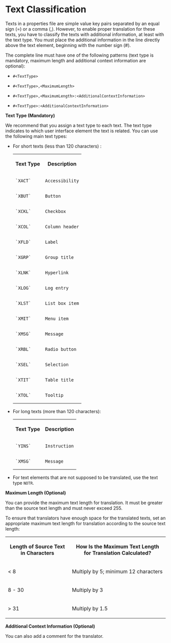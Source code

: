 <!-- loio582ce93d326540f59d149031a44d5fb0 -->

# Text Classification

Texts in a properties file are simple value key pairs separated by an equal sign \(=\) or a comma \(,\). However, to enable proper translation for these texts, you have to classify the texts with additional information, at least with the text type. You must place the additional information in the line directly above the text element, beginning with the number sign \(\#\).

The complete line must have one of the following patterns \(text type is mandatory, maximum length and additional context information are optional\):

-    `#<TextType>`

-    `#<TextType>,<MaximumLength>` 

-    `#<TextType>,<MaximumLength>:<AdditionalContextInformation>` 

-    `#<TextType>:<AdditionalContextInformation>` 


**Text Type \(Mandatory\)**

We recommend that you assign a text type to each text. The text type indicates to which user interface element the text is related. You can use the following main text types:

-   For short texts \(less than 120 characters\) :


    <table>
    <tr>
    <th valign="top">

     **Text Type** 


    
    </th>
    <th valign="top">

     **Description** 


    
    </th>
    </tr>
    <tr>
    <td valign="top">
    
        `XACT`


    
    </td>
    <td valign="top">
    
        Accessibility


    
    </td>
    </tr>
    <tr>
    <td valign="top">
    
        `XBUT`


    
    </td>
    <td valign="top">
    
        Button


    
    </td>
    </tr>
    <tr>
    <td valign="top">
    
        `XCKL`


    
    </td>
    <td valign="top">
    
        Checkbox


    
    </td>
    </tr>
    <tr>
    <td valign="top">
    
        `XCOL`


    
    </td>
    <td valign="top">
    
        Column header


    
    </td>
    </tr>
    <tr>
    <td valign="top">
    
        `XFLD`


    
    </td>
    <td valign="top">
    
        Label


    
    </td>
    </tr>
    <tr>
    <td valign="top">
    
        `XGRP`


    
    </td>
    <td valign="top">
    
        Group title


    
    </td>
    </tr>
    <tr>
    <td valign="top">
    
        `XLNK`


    
    </td>
    <td valign="top">
    
        Hyperlink


    
    </td>
    </tr>
    <tr>
    <td valign="top">
    
        `XLOG`


    
    </td>
    <td valign="top">
    
        Log entry


    
    </td>
    </tr>
    <tr>
    <td valign="top">
    
        `XLST`


    
    </td>
    <td valign="top">
    
        List box item


    
    </td>
    </tr>
    <tr>
    <td valign="top">
    
        `XMIT`


    
    </td>
    <td valign="top">
    
        Menu item


    
    </td>
    </tr>
    <tr>
    <td valign="top">
    
        `XMSG`


    
    </td>
    <td valign="top">
    
        Message


    
    </td>
    </tr>
    <tr>
    <td valign="top">
    
        `XRBL`


    
    </td>
    <td valign="top">
    
        Radio button


    
    </td>
    </tr>
    <tr>
    <td valign="top">
    
        `XSEL`


    
    </td>
    <td valign="top">
    
        Selection


    
    </td>
    </tr>
    <tr>
    <td valign="top">
    
        `XTIT`


    
    </td>
    <td valign="top">
    
        Table title


    
    </td>
    </tr>
    <tr>
    <td valign="top">
    
        `XTOL`


    
    </td>
    <td valign="top">
    
        Tooltip


    
    </td>
    </tr>
    </table>
    
-   For long texts \(more than 120 characters\):


    <table>
    <tr>
    <th valign="top">

     **Text Type** 


    
    </th>
    <th valign="top">

     **Description** 


    
    </th>
    </tr>
    <tr>
    <td valign="top">
    
        `YINS`


    
    </td>
    <td valign="top">
    
        Instruction


    
    </td>
    </tr>
    <tr>
    <td valign="top">
    
        `XMSG`


    
    </td>
    <td valign="top">
    
        Message


    
    </td>
    </tr>
    </table>
    
-   For text elements that are not supposed to be translated, use the text type `NOTR`.


**Maximum Length \(Optional\)**

You can provide the maximum text length for translation. It must be greater than the source text length and must never exceed 255.

To ensure that translators have enough space for the translated texts, set an appropriate maximum text length for translation according to the source text length:


<table>
<tr>
<th valign="top">

Length of Source Text in Characters



</th>
<th valign="top">

How Is the Maximum Text Length for Translation Calculated?



</th>
</tr>
<tr>
<td valign="top">

< 8



</td>
<td valign="top">

Multiply by 5; minimum 12 characters



</td>
</tr>
<tr>
<td valign="top">

8 - 30



</td>
<td valign="top">

Multiply by 3



</td>
</tr>
<tr>
<td valign="top">

\> 31



</td>
<td valign="top">

Multiply by 1.5



</td>
</tr>
</table>

**Additional Context Information \(Optional\)**

You can also add a comment for the translator.

